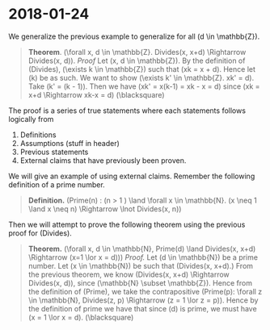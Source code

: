 # 2018-01-24

We generalize the previous example to generalize for all \(d \in \mathbb{Z}\).

> **Theorem**. \(\forall x, d \in \mathbb{Z}. Divides(x, x+d) \Rightarrow Divides(x, d)\).
> *Proof* Let \(x, d \in \mathbb{Z}\). By the definition of \(Divides\), \(\exists k \in \mathbb{Z}\) such that \(xk = x + d\). Hence let \(k\) be as such. We want to show \(\exists k' \in \mathbb{Z}. xk' = d\). Take \(k' = (k - 1)\). Then we have \(xk' = x(k-1) = xk - x = d\) since \(xk = x+d \Rightarrow xk-x = d\) 
> \(\blacksquare\)

The proof is a series of true statements where each statements follows logically from
  1. Definitions 
  2. Assumptions (stuff in header)
  3. Previous statements
  4. External claims that have previously been proven.

We will give an example of using external claims. Remember the following definition of a prime number.

> **Definition.** \(Prime(n) : (n > 1 ) \land \forall x \in \mathbb{N}. (x \neq 1 \land x \neq n) \Rightarrow \lnot Divides(x, n)\)

Then we will attempt to prove the following theorem using the previous proof for \(Divides\).

> **Theorem.** \(\forall x, d \in \mathbb{N}, Prime(d) \land Divides(x, x+d) \Rightarrow (x=1 \lor x = d))\)
> *Proof.* Let \(d \in \mathbb{N}\) be a prime number.  Let \(x \in \mathbb{N}\) be such that \(Divides(x, x+d).\)
> From the previous theorem, we know \(Divides(x, x+d) \Rightarrow Divides(x, d)\), since \(\mathbb{N} \subset \mathbb{Z}\).
> Hence from the definition of \(Prime\), we take the contrapositive \(Prime(p): \forall z \in \mathbb{N}, Divides(z, p) \Rightarrow (z = 1 \lor z = p)\). Hence by the definition of prime we have that since \(d\) is prime, we must have \(x = 1 \lor x = d\).
> \(\blacksquare\)